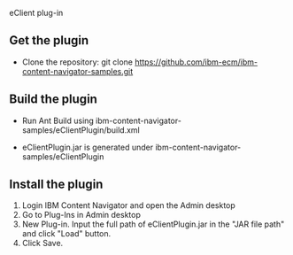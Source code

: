 eClient plug-in


## Get the plugin
* Clone the repository: git clone https://github.com/ibm-ecm/ibm-content-navigator-samples.git


## Build the plugin

* Run Ant Build using ibm-content-navigator-samples/eClientPlugin/build.xml


* eClientPlugin.jar is generated under ibm-content-navigator-samples/eClientPlugin

## Install the plugin
1. Login IBM Content Navigator and open the Admin desktop
2. Go to Plug-Ins in Admin desktop
3. New Plug-in. Input the full path of eClientPlugin.jar in the "JAR file path" and click "Load" button.
4. Click Save.  


